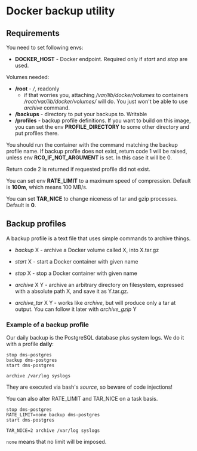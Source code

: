 # Docker backup utility


## Requirements

You need to set following envs:

* **DOCKER_HOST** - Docker endpoint. Required only if _start_ and _stop_ are used.

Volumes needed:

* **/root** - _/_, readonly
  * if that worries you, attaching _/var/lib/docker/volumes_ to
    containers _/root/var/lib/docker/volumes/_ will do. You just
    won't be able to use _archive_ command.
* **/backups** - directory to put your backups to. Writable
* **/profiles** - backup profile definitions. If you want to build
  on this image, you can set the env **PROFILE_DIRECTORY** to some other directory
  and put profiles there.

You should run the container with the command matching the backup profile name.
If backup profile does not exist, return code 1 will be raised,
unless env **RC0_IF_NOT_ARGUMENT** is set. In this case it will be 0.

Return code 2 is returned if requested profile did not exist.

You can set env **RATE_LIMIT** to a maximum speed of compression. Default is **100m**,
which means 100 MB/s.

You can set **TAR_NICE** to change niceness of tar and gzip processes. Default is **0**.

## Backup profiles

A backup profile is a text file that uses simple commands to archive things.

* _backup_ X - archive a Docker volume called X, into X.tar.gz
* _start_ X - start a Docker container with given name
* _stop_ X - stop a Docker container with given name
* _archive_ X Y - archive an arbitrary directory on filesystem, expressed
  with a absolute path X, and save it as Y.tar.gz.

* _archive_tar_ X Y - works like _archive_, but will produce only a tar at output.
  You can follow it later with _archive_gzip_ Y

### Example of a backup profile

Our daily backup is the PostgreSQL database plus system logs. We do it
with a profile **daily**:

```
stop dms-postgres
backup dms-postgres
start dms-postgres

archive /var/log syslogs
```

They are executed via bash's _source_, so beware of code injections!

You can also alter RATE_LIMIT and TAR_NICE on a task basis.
```
stop dms-postgres
RATE_LIMIT=none backup dms-postgres
start dms-postgres

TAR_NICE=2 archive /var/log syslogs
```

`none` means that no limit will be imposed.


